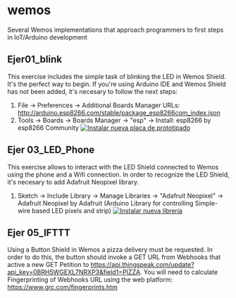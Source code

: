 # wemos
Several Wemos implementations that approach programmers to first steps in IoT/Arduino development

## Ejer01_blink
This exercise includes the simple task of blinking the LED in Wemos Shield. It's the perfect way to begin.
If you're using Arduino IDE and Wemos Shield has not been added, it's necesary to follow the next steps:
1. File -> Preferences -> Additional Boards Manager URLs: http://arduino.esp8266.com/stable/package_esp8266com_index.json
2. Tools -> Boards -> Boards Manager -> "esp" -> Install: esp8266 by esp8266 Community
[![Instalar nueva placa de prototipado](https://j.gifs.com/APDP1z.gif)](https://www.youtube.com/watch?v=14jI7ineMzM)


## Ejer 03_LED_Phone
This exercise allows to interact with the LED Shield connected to Wemos using the phone and a Wifi connection.
In order to recognize the LED Shield, it's necesary to add Adafruit Neopixel library.
1. Sketch -> Include Library -> Manage Libraries -> "Adafruit Neopixel" -> Adafruit Neopixel by Adafruit (Arduino Library for controlling Simple-wire based LED pixels and strip)
[![Instalar nueva librería](https://j.gifs.com/0VRV9X.gif)](https://www.youtube.com/watch?v=RzLoHEC_0e8)


## Ejer 05_IFTTT
Using a Button Shield in Wemos a pizza delivery must be requested. In order to do this, the button should invoke a GET URL from Webhooks that active a new GET Petition to https://api.thingspeak.com/update?api_key=0BRH5WGEXL7NRXP3&field1=PIZZA. You will need to calculate Fingerprinting of Webhooks URL using the web platform: https://www.grc.com/fingerprints.htm

